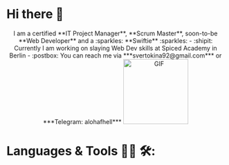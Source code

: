 # Hi there 👋
<p align="center">
I am a certified **IT Project Manager**, **Scrum Master**, soon-to-be **Web Developer** and a :sparkles: **Swiftie** :sparkles:
- :shipit: Currently I am working on slaying Web Dev skills at Spiced Academy in Berlin
- :postbox: You can reach me via ***svertokina92@gmail.com*** or ***Telegram: alohafhell***
<img hight="250" width="150" alt="GIF" src="https://media0.giphy.com/media/v1.Y2lkPTc5MGI3NjExaWo5OHV2dm5rOGVvenNjOGl6NzQzcXZwNjU3dWxtb3d0OWUwbWViMiZlcD12MV9pbnRlcm5hbF9naWZfYnlfaWQmY3Q9Zw/8lgqAbycBjosxjfi9k/giphy.gif">

# Languages & Tools 👨‍💻 🛠:
</br>

<p align="center">
